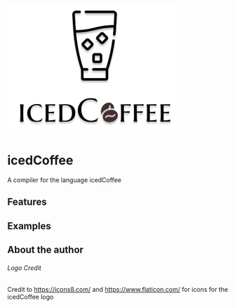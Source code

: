 ![icedCoffee](/docs/icedCoffeeLogo.png)

# icedCoffee

A compiler for the language icedCoffee

## Features

## Examples

## About the author

###### Logo Credit

Credit to
https://icons8.com/
and
https://www.flaticon.com/
for icons for the icedCoffee logo
